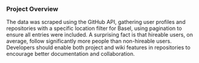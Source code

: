 ### Project Overview
The data was scraped using the GitHub API, gathering user profiles and repositories with a specific location filter for Basel, using pagination to ensure all entries were included.
A surprising fact is that hireable users, on average, follow significantly more people than non-hireable users.
Developers should enable both project and wiki features in repositories to encourage better documentation and collaboration.
